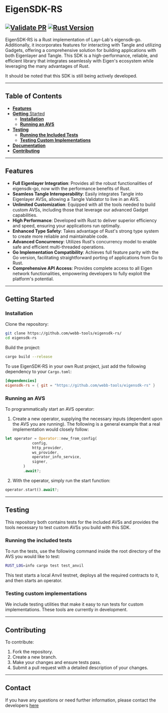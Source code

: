 # EigenSDK-RS

[![Validate PR](https://github.com/webb-tools/gadget/actions/workflows/validate_pr.yml/badge.svg)](https://github.com/webb-tools/gadget/actions/workflows/validate_pr.yml)
[![Rust Version](https://img.shields.io/badge/rust-1.74.0%2B-blue.svg)](https://www.rust-lang.org)
---

[//]: # ([![License]&#40;https://img.shields.io/badge/License-MIT-blue.svg&#41;]&#40;https://opensource.org/licenses/Apache-2.0&#41;)

[//]: # (---)

EigenSDK-RS is a Rust implementation of Layr-Lab's eigensdk-go. Additionally, it incorporates features for interacting with Tangle and utilizing Gadgets, offering a comprehensive solution for building applications with both Eigenlayer and Tangle. This SDK is a high-performance, reliable, and efficient library that integrates seamlessly with Eigen's ecosystem while leveraging the many advantages of Rust.

It should be noted that this SDK is still being actively developed.

---
## Table of Contents
- [**Features**](#features)
- [**Getting** Started](#getting-started)
  - [**Installation**](#installation)
  - [**Running an AVS**](#running-an-avs)
- [**Testing**](#testing)
    - [**Running the Included Tests**](#running-the-included-tests)
    - [**Testing Custom Implementations**](#testing-custom-implementations)
- [**Documentation**](#documentation)
- [**Contributing**](#contributing)

[//]: # (- [**License**]&#40;#license&#41;)

---
## Features

- **Full Eigenlayer Integration**: Provides all the robust functionalities of eigensdk-go, now with the performance benefits of Rust.
- **Seamless Tangle Interoperability**: Easily integrates Tangle into Eigenlayer AVSs, allowing a Tangle Validator to live in an AVS.
- **Unlimited Customization**: Equipped with all the tools needed to build custom AVSs, including those that leverage our advanced Gadget capabilities.
- **High Performance**: Developed with Rust to deliver superior efficiency and speed, ensuring your applications run optimally.
- **Enhanced Type Safety**: Takes advantage of Rust's strong type system to create more reliable and maintainable code.
- **Advanced Concurrency**: Utilizes Rust's concurrency model to enable safe and efficient multi-threaded operations.
- **Go Implementation Compatibility**: Achieves full feature parity with the Go version, facilitating straightforward porting of applications from Go to Rust.
- **Comprehensive API Access**: Provides complete access to all Eigen network functionalities, empowering developers to fully exploit the platform's potential.

---
## Getting Started

### Installation

Clone the repository:

```bash
git clone https://github.com/webb-tools/eigensdk-rs/
cd eigensdk-rs
```
   
Build the project:

```bash
cargo build --release
```

To use EigenSDK-RS in your own Rust project, just add the following dependency to your `Cargo.toml`:
```toml
[dependencies]
eigensdk-rs = { git = "https://github.com/webb-tools/eigensdk-rs" }
```

### Running an AVS
To programmatically start an AVS operator:

1. Create a new operator, supplying the necessary inputs (dependent upon the AVS you are running). The following is a general example that a real implementation would closely follow:
```rust
let operator = Operator::new_from_config(
            config,
            http_provider,
            ws_provider,
            operator_info_service,
            signer,
        )
        .await?;
```
2. With the operator, simply run the start function:
```rust
operator.start().await?;
```
---
## Testing
This repository both contains tests for the included AVSs and provides the tools necessary to test custom AVSs you build with this SDK.

### Running the included tests
To run the tests, use the following command inside the root directory of the AVS you would like to test:
```bash
RUST_LOG=info cargo test test_anvil
```
This test starts a local Anvil testnet, deploys all the required contracts to it, and then starts an operator.

### Testing custom implementations
We include testing utilities that make it easy to run tests for custom implementations. These tools are currently in development.

---
## Contributing

To contribute:

1. Fork the repository.
2. Create a new branch.
3. Make your changes and ensure tests pass.
4. Submit a pull request with a detailed description of your changes.

[//]: # (## License)

---
## Contact

If you have any questions or need further information, please contact the developers [here](https://webb.tools/)

